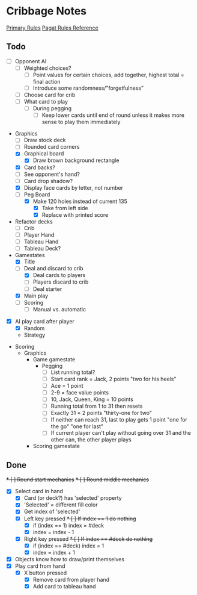 # Cribbage Notes

[Primary Rules](./rulebook_2020.pdf)
[Pagat Rules Reference](https://www.pagat.com/adders/crib6.html)

## Todo

* [ ] Opponent AI
    * [ ] Weighted choices?
        * [ ] Point values for certain choices, add together, highest total = final action
        * [ ] Introduce some randomness/"forgetfulness"
    * [ ] Choose card for crib
    * [ ] What card to play
        * [ ] During pegging
            * [ ] Keep lower cards until end of round unless it makes more sense to play them immediately
* Graphics
    * [ ] Draw stock deck
    * [ ] Rounded card corners
    * [x] Graphical board
        * [x] Draw brown background rectangle
    * [x] Card backs?
    * [ ] See opponent's hand?
    * [ ] Card drop shadow?
    * [x] Display face cards by letter, not number
    * [ ] Peg Board
        * [x] Make 120 holes instead of current 135
            * [x] Take from left side
            * [x] Replace with printed score
* Refactor decks
    * [ ] Crib
    * [ ] Player Hand
    * [ ] Tableau Hand
    * [ ] Tableau Deck?
* Gamestates
    * [x] Title
    * [ ] Deal and discard to crib
        * [x] Deal cards to players
        * [ ] Players discard to crib
        * [ ] Deal starter
    * [x] Main play
    * [ ] Scoring
        * [ ] Manual vs. automatic
* [x] AI play card after player
    * [x] Random
    * Strategy
* Scoring
    * Graphics
        * Game gamestate
            * Pegging
                * [ ] List running total?
                * [ ] Start card rank = Jack, 2 points "two for his heels"
                * [ ] Ace = 1 point
                * [ ] 2-9 = face value points
                * [ ] 10, Jack, Queen, King = 10 points
                * [ ] Running total from 1 to 31 then resets
                * [ ] Exactly 31 = 2 points "thirty-one for two"
                * [ ] If neither can reach 31, last to play gets 1 point "one for the go" "one for last"
                * [ ] If current player can't play without going over 31 and the other can, the other player plays
        * Scoring gamestate

## Done

~~* [ ] Round start mechanics~~
~~* [ ] Round middle mechanics~~
* [x] Select card in hand
    * [x] Card (or deck?) has 'selected' property
    * [x] 'Selected' = different fill color
    * [x] Get index of 'selected'
    * [x] Left key pressed
        ~~* [ ] If index == 1 do nothing~~
        * [x] if (index == 1) index = #deck
        * [x] index = index - 1
    * [x] Right key pressed
        ~~* [ ] If index == #deck do nothing~~
        * [x] if (index == #deck) index = 1
        * [x] index = index + 1
* [x] Objects know how to draw/print themselves
* [x] Play card from hand
    * [x] X button pressed
        * [x] Remove card from player hand
        * [x] Add card to tableau hand